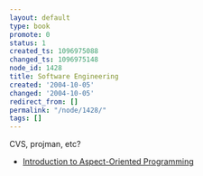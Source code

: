 ```yaml
---
layout: default
type: book
promote: 0
status: 1
created_ts: 1096975088
changed_ts: 1096975148
node_id: 1428
title: Software Engineering
created: '2004-10-05'
changed: '2004-10-05'
redirect_from: []
permalink: "/node/1428/"
tags: []
---
```

CVS, projman, etc?

* [Introduction to Aspect-Oriented Programming](http://www.onjava.com/lpt/a/4448)
